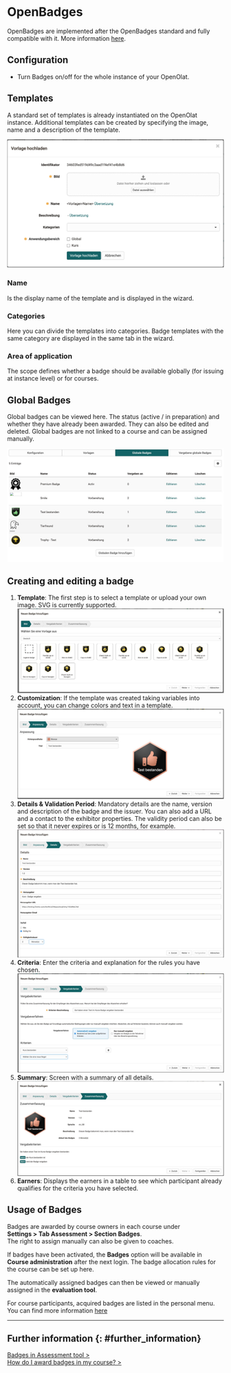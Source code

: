 # OpenBadges

OpenBadges are implemented after the OpenBadges standard and fully compatible with it. More information [here](https://www.imsglobal.org/activity/openbadges).

## Configuration

* Turn Badges on/off for the whole instance of your OpenOlat.

## Templates

A standard set of templates is already instantiated on the OpenOlat instance. Additional templates can be created by specifying the image, name and a description of the template.

![Templateansicht](assets/badges-admin-global-templates.de.jpg)

### Name

Is the display name of the template and is displayed in the wizard.

### Categories

Here you can divide the templates into categories. Badge templates with the same category are displayed in the same tab in the wizard.

### Area of application

The scope defines whether a badge should be available globally (for issuing at instance level) or for courses.

## Global Badges

Global badges can be viewed here. The status (active / in preparation) and whether they have already been awarded. They can also be edited and deleted. Global badges are not linked to a course and can be assigned manually.

![Global Badges](assets/badges-admin-global.de.jpg)

## Creating and editing a badge

1. **Template**: The first step is to select a template or upload your own image. SVG is currently supported.
![Wizard Schritt 1](assets/badges-wizard-1.de.jpg)
2. **Customization**: If the template was created taking variables into account, you can change colors and text in a template. 
![Wizard Schritt 2](assets/badges-wizard-2.de.jpg)
3. **Details & Validation Period**: Mandatory details are the name, version and description of the badge and the issuer. You can also add a URL and a contact to the exhibitor properties. The validity period can also be set so that it never expires or is 12 months, for example.
![Wizard Schritt 3](assets/badges-wizard-3.de.jpg)
4. **Criteria**: Enter the criteria and explanation for the rules you have chosen.
![Wizard Schritt 4](assets/badges-wizard-4.de.jpg)
5. **Summary**: Screen with a summary of all details.
![Wizard Schritt 5](assets/badges-wizard-5.de.jpg)
6. **Earners**: Displays the earners in a table to see which participant already qualifies for the criteria you have selected.

## Usage of Badges

Badges are awarded by course owners in each course under<br>
**Settings > Tab Assessment > Section Badges**. <br>
The right to assign manually can also be given to coaches.

If badges have been activated, the **Badges** option will be available in **Course administration** after the next login. The badge allocation rules for the course can be set up here.

The automatically assigned badges can then be viewed or manually assigned in the **evaluation tool**.

For course participants, acquired badges are listed in the personal menu. You can find more information [here](../../manual_user/personal_menu/OpenBadges.md)



---

## Further information  {: #further_information}

[Badges in Assessment tool >](../../manual_user/learningresources/OpenBadges.md)<br>
[How do I award badges in my course? >](../../manual_how-to/badges/badges.md)<br>


